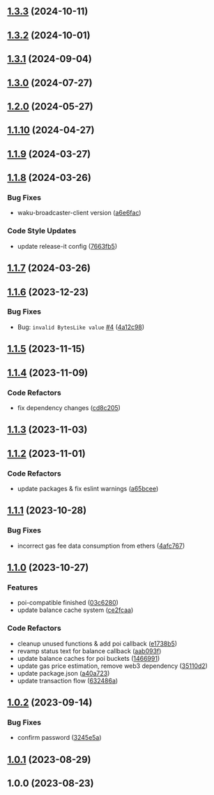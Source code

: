 

## [1.3.3](https://github.com/Terminal-Wallet/terminal-wallet-cli/compare/v1.3.2...v1.3.3) (2024-10-11)

## [1.3.2](https://github.com/Terminal-Wallet/terminal-wallet-cli/compare/v1.3.1...v1.3.2) (2024-10-01)

## [1.3.1](https://github.com/Terminal-Wallet/terminal-wallet-cli/compare/v1.2.0...v1.3.1) (2024-09-04)

## [1.3.0](https://github.com/Terminal-Wallet/terminal-wallet-cli/compare/v1.2.0...v1.3.0) (2024-07-27)

## [1.2.0](https://github.com/Terminal-Wallet/terminal-wallet-cli/compare/v1.1.10...v1.2.0) (2024-05-27)

## [1.1.10](https://github.com/Terminal-Wallet/terminal-wallet-cli/compare/v1.1.9...v1.1.10) (2024-04-27)

## [1.1.9](https://github.com/Terminal-Wallet/terminal-wallet-cli/compare/v1.1.8...v1.1.9) (2024-03-27)

## [1.1.8](https://github.com/Terminal-Wallet/terminal-wallet-cli/compare/v1.1.7...v1.1.8) (2024-03-26)


### Bug Fixes

- waku-broadcaster-client version ([a6e6fac](https://github.com/Terminal-Wallet/terminal-wallet-cli/commit/a6e6fac40fbc225b7e8a31e0abb13fa5d29ba12c))

### Code Style Updates

* update release-it config ([7663fb5](https://github.com/Terminal-Wallet/terminal-wallet-cli/commit/7663fb5d08a2f3cd27a9e856e7cd4ee7d2ea00ba))

## [1.1.7](https://github.com/Terminal-Wallet/terminal-wallet-cli/compare/v1.1.6...v1.1.7) (2024-03-26)

## [1.1.6](https://github.com/Terminal-Wallet/terminal-wallet-cli/compare/v1.1.5...v1.1.6) (2023-12-23)


### Bug Fixes

* Bug: `invalid BytesLike value` [#4](https://github.com/Terminal-Wallet/terminal-wallet-cli/issues/4) ([4a12c98](https://github.com/Terminal-Wallet/terminal-wallet-cli/commit/4a12c98c4b3f804927bbd7183405f73c4e7c785d))

## [1.1.5](https://github.com/Terminal-Wallet/terminal-wallet-cli/compare/v1.1.4...v1.1.5) (2023-11-15)

## [1.1.4](https://github.com/Terminal-Wallet/terminal-wallet-cli/compare/v1.1.3...v1.1.4) (2023-11-09)


### Code Refactors

* fix dependency changes ([cd8c205](https://github.com/Terminal-Wallet/terminal-wallet-cli/commit/cd8c2050d20921f0f0230f1c3238786c99bb0378))

## [1.1.3](https://github.com/Terminal-Wallet/terminal-wallet-cli/compare/v1.1.2...v1.1.3) (2023-11-03)

## [1.1.2](https://github.com/Terminal-Wallet/terminal-wallet-cli/compare/v1.1.1...v1.1.2) (2023-11-01)


### Code Refactors

* update packages & fix eslint warnings ([a65bcee](https://github.com/Terminal-Wallet/terminal-wallet-cli/commit/a65bcee5326491bd40d440b3f8ea09887b84a49b))

## [1.1.1](https://github.com/Terminal-Wallet/terminal-wallet-cli/compare/v1.1.0...v1.1.1) (2023-10-28)


### Bug Fixes

* incorrect gas fee data consumption from ethers ([4afc767](https://github.com/Terminal-Wallet/terminal-wallet-cli/commit/4afc767a997b1c29ce57d8122a961a5387a6adba))

## [1.1.0](https://github.com/Terminal-Wallet/terminal-wallet-cli/compare/v1.0.2...v1.1.0) (2023-10-27)


### Features

* poi-compatible finished ([03c6280](https://github.com/Terminal-Wallet/terminal-wallet-cli/commit/03c62807c7c2c8d101785fd50c5cd761ded04d7e))
* update balance cache system ([ce2fcaa](https://github.com/Terminal-Wallet/terminal-wallet-cli/commit/ce2fcaaa1abb27fa62ae22d52768a9c5e60091ee))


### Code Refactors

* cleanup unused functions & add poi callback ([e1738b5](https://github.com/Terminal-Wallet/terminal-wallet-cli/commit/e1738b50b059ad90eb045875ddbf69bdeccc8b09))
* revamp status text for balance callback ([aab093f](https://github.com/Terminal-Wallet/terminal-wallet-cli/commit/aab093fede75653153b9e99e2fe808b6c6a75fb8))
* update balance caches for poi buckets ([1466991](https://github.com/Terminal-Wallet/terminal-wallet-cli/commit/1466991e5de6567adc225f26798b423321a52dae))
* update gas price estimation, remove web3 dependency ([35110d2](https://github.com/Terminal-Wallet/terminal-wallet-cli/commit/35110d263a241e2d258ca5dc48e46220faa489d8))
* update package.json ([a40a723](https://github.com/Terminal-Wallet/terminal-wallet-cli/commit/a40a7237c7a07ee3428ae9c1fbc2247bc738076c))
* update transaction flow ([632486a](https://github.com/Terminal-Wallet/terminal-wallet-cli/commit/632486ac2663b8ffce44c7b527e7fbece43591a8))

## [1.0.2](https://github.com/Terminal-Wallet/terminal-wallet-cli/compare/v1.0.1...v1.0.2) (2023-09-14)


### Bug Fixes

* confirm password ([3245e5a](https://github.com/Terminal-Wallet/terminal-wallet-cli/commit/3245e5a54046294e98c3f173bc140476bac49b24))

## [1.0.1](https://github.com/Terminal-Wallet/terminal-wallet-cli/compare/v1.0.0...v1.0.1) (2023-08-29)

## 1.0.0 (2023-08-23)